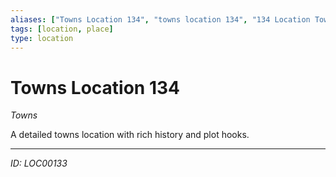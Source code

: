 ```yaml
---
aliases: ["Towns Location 134", "towns location 134", "134 Location Towns"]
tags: [location, place]
type: location
---
```


# Towns Location 134

*Towns*

A detailed towns location with rich history and plot hooks.

---
*ID: LOC00133*